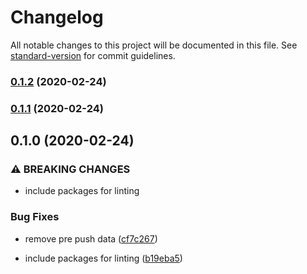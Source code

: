 # Changelog

All notable changes to this project will be documented in this file. See [standard-version](https://github.com/conventional-changelog/standard-version) for commit guidelines.

### [0.1.2](https://github.com/jmontubig/libs-poc/compare/v0.1.1...v0.1.2) (2020-02-24)

### [0.1.1](https://github.com/jmontubig/libs-poc/compare/v0.1.0...v0.1.1) (2020-02-24)

## 0.1.0 (2020-02-24)


### ⚠ BREAKING CHANGES

* include packages for linting

### Bug Fixes

* remove pre push data ([cf7c267](https://github.com/jmontubig/libs-poc/commit/cf7c267ba50c9246d2516489e9a12a20183d9349))


* include packages for linting ([b19eba5](https://github.com/jmontubig/libs-poc/commit/b19eba5a772dbef3d1891a8a0a13f6d6e68042e8))
